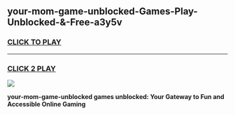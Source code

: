 
## your-mom-game-unblocked-Games-Play-Unblocked-&-Free-a3y5v
<h3>
<a href="https://premium76.site?title=your-mom-game-unblocked&ref=24A">CLICK TO PLAY</a></h3>
<hr>

<h3>
<a href="https://premium76.site?title=your-mom-game-unblocked&ref=24A">CLICK 2 PLAY</a>
  
</h3>

<a href="https://premium76.site?title=your-mom-game-unblocked&ref=24A"><img src="https://clearcache.store/games.png"></a>


**your-mom-game-unblocked games unblocked: Your Gateway to Fun and Accessible Online Gaming**
